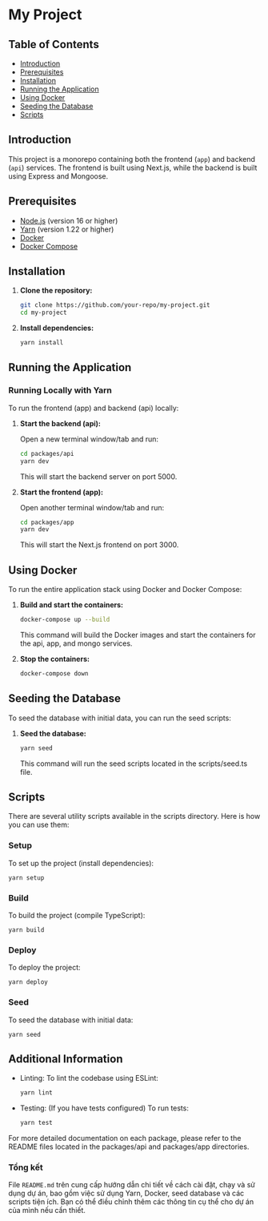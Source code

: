 # My Project

## Table of Contents

- [Introduction](#introduction)
- [Prerequisites](#prerequisites)
- [Installation](#installation)
- [Running the Application](#running-the-application)
- [Using Docker](#using-docker)
- [Seeding the Database](#seeding-the-database)
- [Scripts](#scripts)

## Introduction

This project is a monorepo containing both the frontend (`app`) and backend (`api`) services. The frontend is built using Next.js, while the backend is built using Express and Mongoose.

## Prerequisites

- [Node.js](https://nodejs.org/) (version 16 or higher)
- [Yarn](https://yarnpkg.com/) (version 1.22 or higher)
- [Docker](https://www.docker.com/)
- [Docker Compose](https://docs.docker.com/compose/)

## Installation

1. **Clone the repository:**

    ```bash
    git clone https://github.com/your-repo/my-project.git
    cd my-project
    ```

2. **Install dependencies:**

    ```bash
    yarn install
    ```

## Running the Application
### Running Locally with Yarn
To run the frontend (app) and backend (api) locally:

1. **Start the backend (api):**

    Open a new terminal window/tab and run:
    ```bash
    cd packages/api
    yarn dev
    ```
    This will start the backend server on port 5000.

2. **Start the frontend (app):**

    Open another terminal window/tab and run:
    ```bash
    cd packages/app
    yarn dev
    ```
    This will start the Next.js frontend on port 3000.

## Using Docker

To run the entire application stack using Docker and Docker Compose:

1. **Build and start the containers:**

    ```bash
    docker-compose up --build
    ```
    This command will build the Docker images and start the containers for the api, app, and mongo services.

2. **Stop the containers:**

    ```bash
    docker-compose down
    ```

## Seeding the Database
To seed the database with initial data, you can run the seed scripts:

1. **Seed the database:**

    ```bash
    yarn seed
    ```
    This command will run the seed scripts located in the scripts/seed.ts file.

## Scripts
There are several utility scripts available in the scripts directory. Here is how you can use them:

### Setup
To set up the project (install dependencies):
    
    yarn setup

### Build
To build the project (compile TypeScript):

    yarn build

### Deploy
To deploy the project:

    yarn deploy

### Seed
To seed the database with initial data:

    yarn seed

## Additional Information
- Linting: To lint the codebase using ESLint:

    ```bash
    yarn lint
    ```

- Testing: (If you have tests configured) To run tests:

    ```bash
    yarn test
    ```

For more detailed documentation on each package, please refer to the README files located in the packages/api and packages/app directories.



### Tổng kết

File `README.md` trên cung cấp hướng dẫn chi tiết về cách cài đặt, chạy và sử dụng dự án, bao gồm việc sử dụng Yarn, Docker, seed database và các scripts tiện ích. Bạn có thể điều chỉnh thêm các thông tin cụ thể cho dự án của mình nếu cần thiết.
